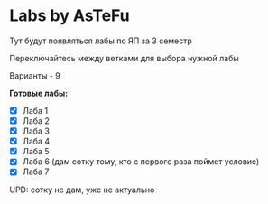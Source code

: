 # Labs by AsTeFu
Тут будут появляться лабы по ЯП за 3 семестр

Переключайтесь между ветками для выбора нужной лабы

Варианты - 9

**Готовые лабы:**
- [X] Лаба 1
- [X] Лаба 2
- [X] Лаба 3
- [X] Лаба 4
- [X] Лаба 5
- [X] Лаба 6 (дам сотку тому, кто с первого раза поймет условие)
- [X] Лаба 7

UPD: сотку не дам, уже не актуально
